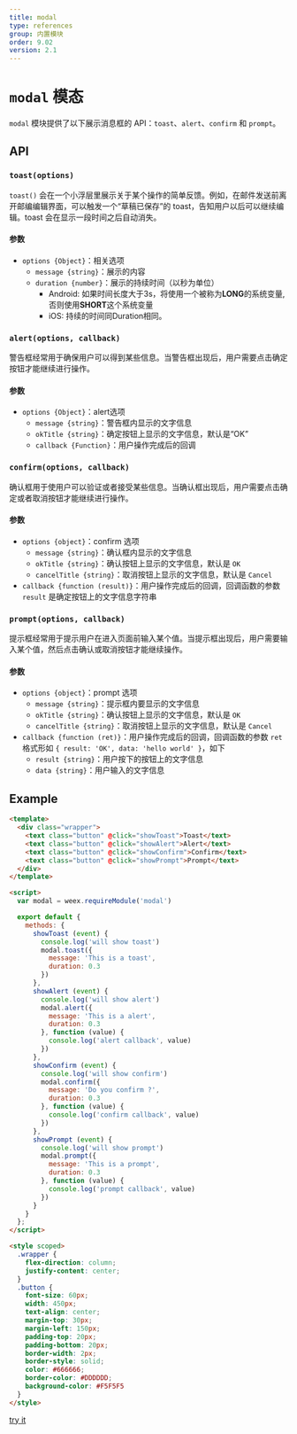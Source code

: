 ```yaml
---
title: modal
type: references
group: 内置模块
order: 9.02
version: 2.1
---
```


# `modal` 模态

`modal` 模块提供了以下展示消息框的 API：`toast`、`alert`、`confirm` 和 `prompt`。

## API

### `toast(options)`

`toast()` 会在一个小浮层里展示关于某个操作的简单反馈。例如，在邮件发送前离开邮编编辑界面，可以触发一个“草稿已保存”的 toast，告知用户以后可以继续编辑。toast 会在显示一段时间之后自动消失。

#### 参数

- `options {Object}`：相关选项
  - `message {string}`：展示的内容
  - `duration {number}`：展示的持续时间（以秒为单位）
    - Android: 如果时间长度大于3s，将使用一个被称为**LONG**的系统变量, 否则使用**SHORT**这个系统变量
    - iOS: 持续的时间同Duration相同。

### `alert(options, callback)`

警告框经常用于确保用户可以得到某些信息。当警告框出现后，用户需要点击确定按钮才能继续进行操作。

#### 参数

- `options {Object}`：alert选项
  - `message {string}`：警告框内显示的文字信息
  - `okTitle {string}`：确定按钮上显示的文字信息，默认是“OK”
  - `callback {Function}`：用户操作完成后的回调

### `confirm(options, callback)`

确认框用于使用户可以验证或者接受某些信息。当确认框出现后，用户需要点击确定或者取消按钮才能继续进行操作。

#### 参数

- `options {object}`：confirm 选项
  - `message {string}`：确认框内显示的文字信息
  - `okTitle {string}`：确认按钮上显示的文字信息，默认是 `OK`
  - `cancelTitle {string}`：取消按钮上显示的文字信息，默认是 `Cancel`
- `callback {function (result)}`：用户操作完成后的回调，回调函数的参数 `result` 是确定按钮上的文字信息字符串

### `prompt(options, callback)`

提示框经常用于提示用户在进入页面前输入某个值。当提示框出现后，用户需要输入某个值，然后点击确认或取消按钮才能继续操作。

#### 参数

- `options {object}`：prompt 选项
  - `message {string}`：提示框内要显示的文字信息
  - `okTitle {string}`：确认按钮上显示的文字信息，默认是 `OK`
  - `cancelTitle {string}`：取消按钮上显示的文字信息，默认是 `Cancel`
- `callback {function (ret)}`：用户操作完成后的回调，回调函数的参数 `ret` 格式形如 `{ result: 'OK', data: 'hello world' }`，如下
  - `result {string}`：用户按下的按钮上的文字信息
  - `data {string}`：用户输入的文字信息


## Example

```html
<template>
  <div class="wrapper">
    <text class="button" @click="showToast">Toast</text>
    <text class="button" @click="showAlert">Alert</text>
    <text class="button" @click="showConfirm">Confirm</text>
    <text class="button" @click="showPrompt">Prompt</text>
  </div>
</template>

<script>
  var modal = weex.requireModule('modal')

  export default {
    methods: {
      showToast (event) {
        console.log('will show toast')
        modal.toast({
          message: 'This is a toast',
          duration: 0.3
        })
      },
      showAlert (event) {
        console.log('will show alert')
        modal.alert({
          message: 'This is a alert',
          duration: 0.3
        }, function (value) {
          console.log('alert callback', value)
        })
      },
      showConfirm (event) {
        console.log('will show confirm')
        modal.confirm({
          message: 'Do you confirm ?',
          duration: 0.3
        }, function (value) {
          console.log('confirm callback', value)
        })
      },
      showPrompt (event) {
        console.log('will show prompt')
        modal.prompt({
          message: 'This is a prompt',
          duration: 0.3
        }, function (value) {
          console.log('prompt callback', value)
        })
      }
    }
  };
</script>

<style scoped>
  .wrapper {
    flex-direction: column;
    justify-content: center;
  }
  .button {
    font-size: 60px;
    width: 450px;
    text-align: center;
    margin-top: 30px;
    margin-left: 150px;
    padding-top: 20px;
    padding-bottom: 20px;
    border-width: 2px;
    border-style: solid;
    color: #666666;
    border-color: #DDDDDD;
    background-color: #F5F5F5
  }
</style>
```

[try it](http://dotwe.org/vue/a7dddfb24edb72be947fc4eec3803f1d)
